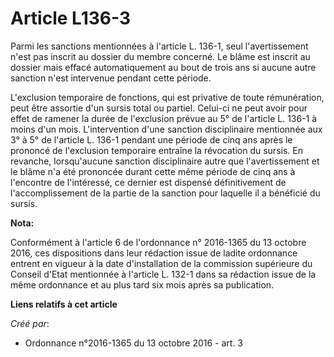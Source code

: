 # Article L136-3

Parmi les sanctions mentionnées à l'article L. 136-1, seul l'avertissement n'est pas inscrit au dossier du membre concerné.
Le blâme est inscrit au dossier mais effacé automatiquement au bout de trois ans si aucune autre sanction n'est intervenue
pendant cette période. 

L'exclusion temporaire de fonctions, qui est privative de toute rémunération, peut être assortie d'un sursis total ou
partiel. Celui-ci ne peut avoir pour effet de ramener la durée de l'exclusion prévue au 5° de l'article L. 136-1 à moins d'un
mois. L'intervention d'une sanction disciplinaire mentionnée aux 3° à 5° de l'article L. 136-1 pendant une période de cinq
ans après le prononcé de l'exclusion temporaire entraîne la révocation du sursis. En revanche, lorsqu'aucune sanction
disciplinaire autre que l'avertissement et le blâme n'a été prononcée durant cette même période de cinq ans à l'encontre de
l'intéressé, ce dernier est dispensé définitivement de l'accomplissement de la partie de la sanction pour laquelle il a
bénéficié du sursis.

**Nota:**

Conformément à l'article 6 de l'ordonnance n° 2016-1365 du 13 octobre 2016, ces dispositions dans leur rédaction issue de
ladite ordonnance entrent en vigueur à la date d'installation de la commission supérieure du Conseil d'Etat mentionnée à
l'article L. 132-1 dans sa rédaction issue de la même ordonnance et au plus tard six mois après sa publication.

**Liens relatifs à cet article**

_Créé par_:

  - Ordonnance n°2016-1365 du 13 octobre 2016 - art. 3
